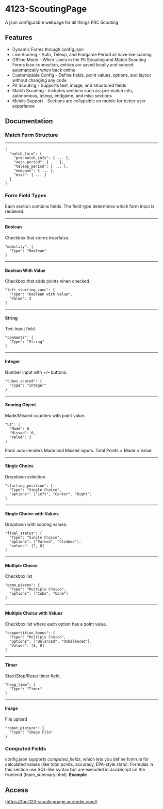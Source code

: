 # 4123-ScoutingPage
A json configurable webpage for all things FRC Scouting

## Features
* Dynamic Forms through config.json
* Live Scoring - Auto, Teleop, and Endgame Period all have live scoring
* Offline Mode - When Users in the Pit Scouting and Match Scouting Forms lose connection, entries are saved locally and synced automatically when back online
* Customizable Config - Define fields, point values, options, and layout without changing any code
* Pit Scouting - Supports text, image, and structured fields
* Match Scouting - Includes sections such as; pre-match info, autonomous, teleop, endgame, and misc sections
* Mobile Support - Sections are collapsible on mobile for better user experience

## Documentation
### Match Form Structure
_________________

```
{
  "match_form": {
    "pre-match_info": { ... },
    "auto_period": { ... },
    "teleop_period": { ... },
    "endgame": { ... },
    "misc": { ... }
  }
}
```

### Form Field Types
Each section contains fields. The field type determines which form input is rendered.
_________________

#### Boolean
Checkbox that stores true/false.
```
"mobility": {
  "Type": "Boolean"
}
```
---
#### Boolean With Value
Checkbox that adds points when checked.
```
"left_starting_zone": {
  "Type": "Boolean with Value",
  "Value": 3
}
```
---
#### String
Text input field.
```
"comments": {
  "Type": "String"
}
```
---
#### Integer
Number input with +/– buttons.
```
"cubes_scored": {
  "Type": "Integer"
}
```
---
#### Scoring Object
Made/Missed counters with point value.
```
"L1": {
  "Made": 0,
  "Missed": 0,
  "Value": 3
}
```
Form auto-renders Made and Missed inputs.
Total Points = Made × Value.

---
#### Single Choice
Dropdown selection.
```
"starting_position": {
  "Type": "Single Choice",
  "options": ["Left", "Center", "Right"]
}
```
---
#### Single Choice with Values
Dropdown with scoring values.
```
"final_status": {
  "Type": "Single Choice",
  "options": ["Parked", "Climbed"],
  "values": [2, 6]
}
```
---
#### Multiple Choice
Checkbox list
```
"game_pieces": {
  "Type": "Multiple Choice",
  "options": ["Cube", "Cone"]
}
```
---
#### Multiple Choice with Values
Checkbox list where each option has a point value.
```
"coopertition_bonus": {
  "Type": "Multiple Choice",
  "options": ["Balanced", "Unbalanced"],
  "Values": [5, 0]
}
```
---
#### Timer
Start/Stop/Reset timer field.
```
"hang_time": {
  "Type": "Timer"
}
```
---
#### Image
File upload
```
"robot_picture": {
  "Type": "Image File"
}
```

### Computed Fields
config.json supports *computed_fields*, which lets you define fomrula for calculated values (like total points, accuracy, EPA-style stats).
Formulas in this section use SQL-like syntax but are executed in JavaScript on the frontend (team_summary.html).
**Example**


## Access
(https://four123-scoutingpage.onrender.com/)
